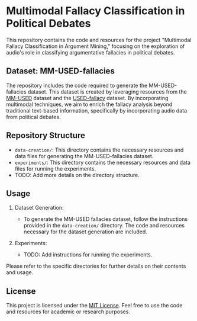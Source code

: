 # Multimodal Fallacy Classification in  Political Debates
This repository contains the code and resources for the project "Multimodal Fallacy Classification in Argument Mining," focusing on the exploration of audio's role in classifying argumentative fallacies in political debates.

## Dataset: MM-USED-fallacies

The repository includes the code required to generate the MM-USED-fallacies dataset. This dataset is created by leveraging resources from the [MM-USED](https://github.com/federicoruggeri/multimodal-am/tree/main/multimodal-dataset) dataset and the [USED-fallacy](https://github.com/pierpaologoffredo/IJCAI2022) dataset. By incorporating multimodal techniques, we aim to enrich the fallacy analysis beyond traditional text-based information, specifically by incorporating audio data from political debates.

## Repository Structure

- `data-creation/`: This directory contains the necessary resources and data files for generating the MM-USED-fallacies dataset.
- `experiments/`: This directory contains the necessary resources and data files for running the experiments.
- TODO: Add more details on the directory structure.


## Usage

1. Dataset Generation:
   - To generate the MM-USED fallacies dataset, follow the instructions provided in the `data-creation/` directory. The code and resources necessary for the dataset generation are included.
  
2. Experiments:
   - TODO: Add instructions for running the experiments.

Please refer to the specific directories for further details on their contents and usage.

## License

This project is licensed under the [MIT License](LICENSE). Feel free to use the code and resources for academic or research purposes.